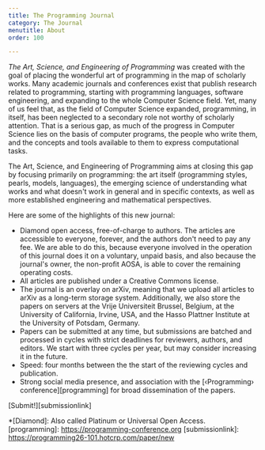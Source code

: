 ```yaml
---
title: The Programming Journal
category: The Journal
menutitle: About
order: 100

---
```

*The Art, Science, and Engineering of Programming*  was created with the goal of placing the wonderful art of programming in the map of scholarly works. Many academic journals and conferences exist that publish research related to programming, starting with programming languages, software engineering, and expanding to the whole Computer Science field. Yet, many of us feel that, as the field of Computer Science expanded, programming, in itself, has been neglected to a secondary role not worthy of scholarly attention. That is a serious gap, as much of the progress in Computer Science lies on the basis of computer programs, the people who write them, and the concepts and tools available to them to express computational tasks.

The Art, Science, and Engineering of Programming aims at closing this gap by focusing primarily on programming: the art itself (programming styles, pearls, models, languages), the emerging science of understanding what works and what doesn't work in general and in specific contexts, as well as more established engineering and mathematical perspectives.

Here are some of the highlights of this new journal:

* Diamond open access, free-of-charge to authors. The articles are accessible to everyone, forever, and the authors don't need to pay any fee. We are able to do this, because everyone involved in the operation of this journal does it on a voluntary, unpaid basis, and also because the journal's owner, the non-profit AOSA, is able to cover the remaining operating costs.
* All articles are published under a Creative Commons license.
* The journal is an overlay on arXiv, meaning that we upload all articles to arXiv as a long-term storage system. Additionally, we also store the papers on servers at the Vrije Universiteit Brussel, Belgium, at the University of California, Irvine, USA, and the Hasso Plattner Institute at the University of Potsdam, Germany.
* Papers can be submitted at any time, but submissions are batched and processed in cycles with strict deadlines for reviewers, authors, and editors. We start with three cycles per year, but may consider increasing it in the future.
* Speed: four months between the the start of the reviewing cycles and publication.
* Strong social media presence, and association with the [‹Programming› conference][programming] for broad dissemination of the papers.

[Submit!][submissionlink]

*[Diamond]: Also called Platinum or Universal Open Access.
[programming]: https://programming-conference.org
[submissionlink]: https://programming26-101.hotcrp.com/paper/new
